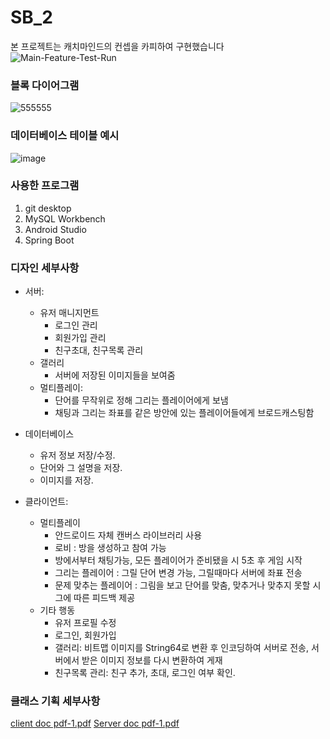 # SB_2
본 프로젝트는 캐치마인드의 컨셉을 카피하여 구현했습니다
![Main-Feature-Test-Run](https://user-images.githubusercontent.com/49792776/83834002-35b7f480-a728-11ea-9ee4-cc22124953a6.gif)
### 블록 다이어그램
![555555](https://user-images.githubusercontent.com/49792776/83830631-8fb4bc00-a720-11ea-9ed5-5918f1975e37.png)
### 데이터베이스 테이블 예시
![image](https://user-images.githubusercontent.com/49792776/83830733-d1456700-a720-11ea-8119-a616342b8aa3.png)

### 사용한 프로그램
  1. git desktop  
  2. MySQL Workbench  
  3. Android Studio  
  4. Spring Boot  
   
### 디자인 세부사항  
  + 서버:  
    + 유저 매니지먼트  
      + 로그인 관리  
      + 회원가입 관리  
      + 친구초대, 친구목록 관리  
    + 갤러리  
      + 서버에 저장된 이미지들을 보여줌  
    + 멀티플레이:  
      + 단어를 무작위로 정해 그리는 플레이어에게 보냄  
      + 채팅과 그리는 좌표를 같은 방안에 있는 플레이어들에게 브로드캐스팅함  

  + 데이터베이스  
    + 유저 정보 저장/수정.  
    + 단어와 그 설명을 저장.  
    + 이미지를 저장.  

  + 클라이언트:  
    + 멀티플레이   
      + 안드로이드 자체 캔버스 라이브러리 사용  
      + 로비 : 방을 생성하고 참여 가능  
      + 방에서부터 채팅가능, 모든 플레이어가 준비됐을 시 5초 후 게임 시작    
      + 그리는 플레이어 : 그릴 단어 변경 가능, 그릴때마다 서버에 좌표 전송  
      + 문제 맞추는 플레이어 : 그림을 보고 단어를 맞춤, 맞추거나 맞추지 못할 시 그에 따른 피드백 제공  
    + 기타 행동   
      + 유저 프로필 수정  
      + 로그인, 회원가입  
      + 갤러리: 비트맵 이미지를 String64로 변환 후 인코딩하여 서버로 전송, 서버에서 받은 이미지 정보를 다시 변환하여 게재  
      + 친구목록 관리: 친구 추가, 초대, 로그인 여부 확인.  

### 클래스 기획 세부사항
[client doc pdf-1.pdf](https://github.com/sjs5904/SB_2_Word_Game_With_A_Drawing/files/4733747/client.doc.pdf-1.pdf)
[Server doc pdf-1.pdf](https://github.com/sjs5904/SB_2_Word_Game_With_A_Drawing/files/4733749/Server.doc.pdf-1.pdf)
